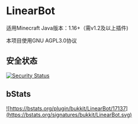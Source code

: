 # LinearBot
适用Minecraft Java版本：1.16+（需v1.2及以上插件)

本项目使用GNU AGPL3.0协议


## 安全状态

[![Security Status](https://www.murphysec.com/platform3/v31/badge/1676956296301068288.svg)](https://www.murphysec.com/console/report/1653013114790641664/1676956296301068288)

## bStats

<a href="https://bstats.org/plugin/bukkit/LinearBot/17137">![https://bstats.org/plugin/bukkit/LinearBot/17137](https://bstats.org/signatures/bukkit/LinearBot.svg)</a>

